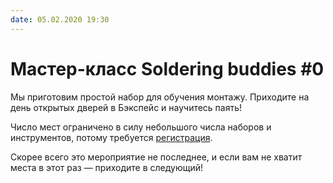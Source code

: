 ```yaml
---
date: 05.02.2020 19:30
---
```


# Мастер-класс Soldering buddies #0

Мы приготовим простой набор для обучения монтажу. Приходите на день открытых дверей в Бэкспейс и научитесь паять!

Число мест ограничено в силу небольшого числа наборов и инструментов, потому требуется [регистрация](https://docs.google.com/forms/d/e/1FAIpQLSepUas_iOuEYyeyn3f0WTm-2kIo24Tlh_QmIPipyhsqZNEspA/viewform).

Скорее всего это мероприятие не последнее, и если вам не хватит места в этот раз &mdash; приходите в следующий!
